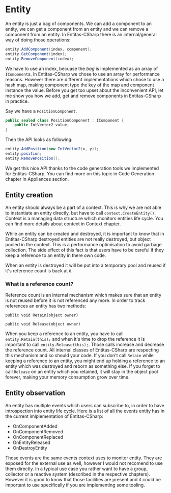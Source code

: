# Entity

An entity is just a bag of components. We can add a component to an entity, we can get a component from an entity and we can remove a component from an entity. In Entitas-CSharp there is an internal/general way of doing those operations:
```csharp
entity.AddComponent(index, component);
entity.GetComponent(index);
entity.RemoveComponent(index);
```

We have to use an index, becuase the _bag_ is implemented as an array of `IComponent`s. In Entitas-CSharp we chose to use an array for performance reasons. However there are different implementations which chose to use a hash map, making component type the key of the map and component instance the value.
Before you get too upset about the inconvenient API, let me show you how we add, get and remove components in Entitas-CSharp in practice.

Say we have a `PositionComponent`. 
```csharp
public sealed class PositionComponent : IComponent {
    public IntVector2 value;
}
```

Then the API looks as following:

```csharp
entity.AddPosition(new IntVector2(x, y));
entity.position;
entity.RemovePosition();
```

We get this nice API thanks to the code generation tools we implemented for Entitas-CSharp. You can find more on this topic in Code Generation chapter in Appliances section.

## Entity creation

An entity should always be a part of a context. This is why we are not able to instantiate an entity directly, but have to call `context.CreateEntity()`. Context is a managing data structure which monitors entities life cycle. You can find more details about context in Context chapter.

While an entity can be created and destroyed, it is important to know that in Entitas-CSharp destroyed entities are not really destroyed, but object pooled in the context. This is a performance optimisation to avoid garbage collection. The side effect of this fact is that users have to be careful if they keep a reference to an entity in there own code.

When an entity is destroyed it will be put into a temporary pool and reused if it's reference count is back at `0`. 

### What is a reference count?

Reference count is an internal mechanism which makes sure that an entity is not reused before it is not referenced any more. In order to track references an entity has two methods:

`public void Retain(object owner)`

`public void Release(object owner)`

When you keep a reference to an entity, you have to call `entity.Retain(this);` and when it's time to drop the reference it is important to call `entity.Release(this);`. Those calls increase and decrease the reference count. All internal classes of Entitas-CSharp are respecting this mechanism and so should your code. If you don't call `Retain` while keeping a reference to an entity, you might end up holding a reference to an entity which was destroyed and reborn as something else. If you forget to call `Release` on an entity which you retained, it will stay in the object pool forever, making your memory consumption grow over time.

## Entity observation

An entity has multiple events which users can subscribe to, in order to have introspection into entity life cycle.
Here is a list of all the events entity has in the current imlplementation of Entitas-CSharp:

- OnComponentAdded
- OnComponentRemoved
- OnComponentReplaced
- OnEntityReleased
- OnDestroyEntity

Those events are the same events context uses to monitor entity. They are exposed for the external use as well, however I would not recomend to use them directly. In a typical use case you rather want to have a group, collector or a reactive system (described in the respective chapters). However it is good to know that those facilities are present and it could be important to use specifically if you are implementing some tooling.
